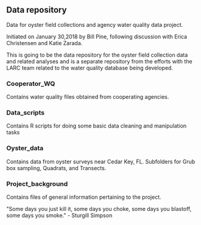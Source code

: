 ## Data repository
Data for oyster field collections and agency water quality data project.

Initiated on January 30,2018 by Bill Pine, following discussion with Erica Christensen and Katie Zarada.

This is going to be the data repository for the oyster field collection data and related analyses and is a separate repository from the efforts with the LARC team related to the water quality database being developed.

### Cooperator_WQ
Contains water quality files obtained from cooperating agencies.

### Data_scripts
Contains R scripts for doing some basic data cleaning and manipulation tasks

### Oyster_data
Contains data from oyster surveys near Cedar Key, FL. Subfolders for Grub box sampling, Quadrats, and Transects.

### Project_background
Contains files of general information pertaining to the project.


"Some days you just kill it, some days you choke, some days you blastoff, some days you smoke." - Sturgill Simpson
